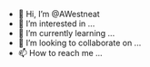- 👋 Hi, I’m @AWestneat
- 👀 I’m interested in ...
- 🌱 I’m currently learning ...
- 💞️ I’m looking to collaborate on ...
- 📫 How to reach me ...

<!---
AWestneat/AWestneat is a ✨ special ✨ repository because its `README.md` (this file) appears on your GitHub profile.
You can click the Preview link to take a look at your changes.
--->
